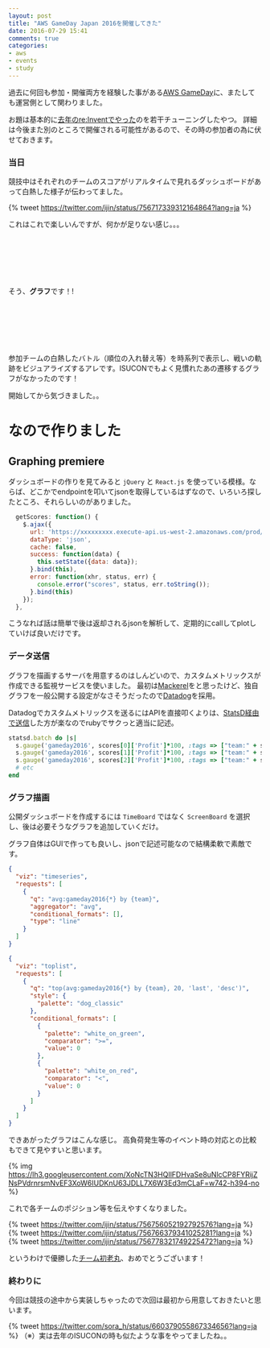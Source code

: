 ```yaml
---
layout: post
title: "AWS GameDay Japan 2016を開催してきた"
date: 2016-07-29 15:41
comments: true
categories: 
- aws
- events
- study
---
```


過去に何回も参加・開催両方を経験した事がある[AWS GameDay](http://gameday-japan.connpass.com/event/33531/)に、またしても運営側として関わりました。

お題は基本的に[去年のre:Inventでやった](/blog/2015/10/26/aws-re-invent-2015/)のを若干チューニングしたやつ。
詳細は今後また別のところで開催される可能性があるので、その時の参加者の為に伏せておきます。

### 当日 ###

競技中はそれぞれのチームのスコアがリアルタイムで見れるダッシュボードがあって白熱した様子が伝わってました。

{% tweet https://twitter.com/ijin/status/756717339312164864?lang=ja %}

これはこれで楽しいんですが、何かが足りない感じ。。。

<br >
<br >
<br >
<br >
<br >

そう、**グラフ**です！!

<br >
<br >
<br >
<br >
<br >

参加チームの白熱したバトル（順位の入れ替え等）を時系列で表示し、戦いの軌跡をビジュアライズするアレです。ISUCONでもよく見慣れたあの遷移するグラフがなかったのです！

開始してから気づきました。。

# なので作りました #

## Graphing premiere ##

ダッシュボードの作りを見てみると `jQuery` と `React.js` を使っている模様。ならば、どこかでendpointを叩いてjsonを取得しているはずなので、いろいろ探したところ、それらしいのがありました。

```javascript
  getScores: function() {
    $.ajax({
      url: 'https://xxxxxxxxx.execute-api.us-west-2.amazonaws.com/prod/scores',
      dataType: 'json',
      cache: false,
      success: function(data) {
        this.setState({data: data});
      }.bind(this),
      error: function(xhr, status, err) {
        console.error("scores", status, err.toString());
      }.bind(this)
    });
  },
```

こうなれば話は簡単で後は返却されるjsonを解析して、定期的にcallしてplotしていけば良いだけです。


### データ送信 ###

グラフを描画するサーバを用意するのはしんどいので、カスタムメトリックスが作成できる監視サービスを使いました。
最初は[Mackerel](https://mackerel.io)をと思ったけど、独自グラフを一般公開する設定がなさそうだったので[Datadog](https://www.datadoghq.com)を採用。

Datadogでカスタムメトリックスを送るにはAPIを直接叩くよりは、[StatsD経由で送信](http://docs.datadoghq.com/guides/metrics/)した方が楽なのでrubyでサクっと適当に記述。

``` ruby gameday.rb
statsd.batch do |s|
  s.gauge('gameday2016', scores[0]['Profit']*100, :tags => ["team:" + scores[0]['Team']])
  s.gauge('gameday2016', scores[1]['Profit']*100, :tags => ["team:" + scores[1]['Team']])
  s.gauge('gameday2016', scores[2]['Profit']*100, :tags => ["team:" + scores[2]['Team']])
  # etc
end
```

### グラフ描画 ###

公開ダッシュボードを作成するには `TimeBoard` ではなく `ScreenBoard` を選択し、後は必要そうなグラフを追加していくだけ。

グラフ自体はGUIで作っても良いし、jsonで記述可能なので結構柔軟で素敵です。

``` json profits.json
{
  "viz": "timeseries",
  "requests": [
    {
      "q": "avg:gameday2016{*} by {team}",
      "aggregator": "avg",
      "conditional_formats": [],
      "type": "line"
    }
  ]
}
```

``` json ranking.json
{
  "viz": "toplist",
  "requests": [
    {
      "q": "top(avg:gameday2016{*} by {team}, 20, 'last', 'desc')",
      "style": {
        "palette": "dog_classic"
      },
      "conditional_formats": [
        {
          "palette": "white_on_green",
          "comparator": ">=",
          "value": 0
        },
        {
          "palette": "white_on_red",
          "comparator": "<",
          "value": 0
        }
      ]
    }
  ]
}
```

できあがったグラフはこんな感じ。
高負荷発生等のイベント時の対応との比較もできて見やすいと思います。

{% img https://lh3.googleusercontent.com/XoNcTN3HQIlFDHvaSe8uNlcCP8FYRijZNsPVdrnrsmNvEF3XoW6IUDKnU63JDLL7X6W3Ed3mCLaF=w742-h394-no %}


これで各チームのポジション等を伝えやすくなりました。

{% tweet https://twitter.com/ijin/status/756756052192792576?lang=ja %}
{% tweet https://twitter.com/ijin/status/756766379341025281?lang=ja %}
{% tweet https://twitter.com/ijin/status/756778321749225472?lang=ja %}

というわけで優勝した[チーム初老丸](http://inokara.hateblo.jp/entry/2016/07/24/095228)、おめでとうございます！


### 終わりに ###

今回は競技の途中から実装しちゃったので次回は最初から用意しておきたいと思います。

{% tweet https://twitter.com/sora_h/status/660379055867334656?lang=ja %}
（※）実は去年のISUCONの時も似たような事をやってましたね。。

